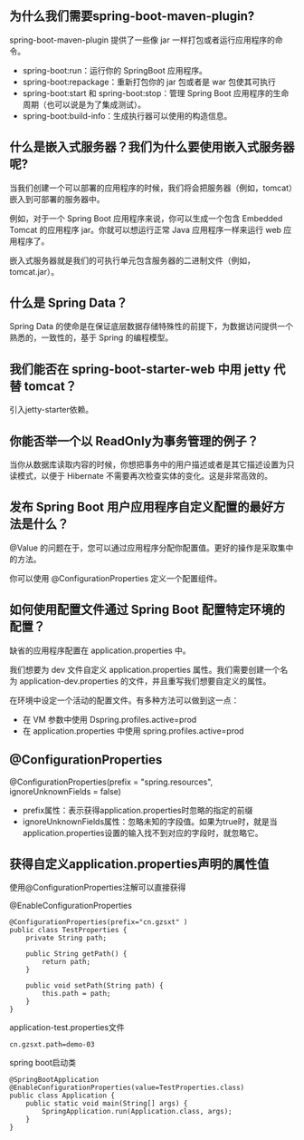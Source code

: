 ## 为什么我们需要spring-boot-maven-plugin?

spring-boot-maven-plugin 提供了一些像 jar 一样打包或者运行应用程序的命令。

- spring-boot:run：运行你的 SpringBoot 应用程序。
- spring-boot:repackage：重新打包你的 jar 包或者是 war 包使其可执行
- spring-boot:start 和 spring-boot:stop：管理 Spring Boot 应用程序的生命周期（也可以说是为了集成测试）。
- spring-boot:build-info：生成执行器可以使用的构造信息。

## 什么是嵌入式服务器？我们为什么要使用嵌入式服务器呢?

当我们创建一个可以部署的应用程序的时候，我们将会把服务器（例如，tomcat）嵌入到可部署的服务器中。

例如，对于一个 Spring Boot 应用程序来说，你可以生成一个包含 Embedded Tomcat 的应用程序 jar。你就可以想运行正常 Java 应用程序一样来运行 web 应用程序了。

嵌入式服务器就是我们的可执行单元包含服务器的二进制文件（例如，tomcat.jar）。

## 什么是 Spring Data？

Spring Data 的使命是在保证底层数据存储特殊性的前提下，为数据访问提供一个熟悉的，一致性的，基于 Spring 的编程模型。

## 我们能否在 spring-boot-starter-web 中用 jetty 代替 tomcat？

引入jetty-starter依赖。

## 你能否举一个以 ReadOnly为事务管理的例子？

当你从数据库读取内容的时候，你想把事务中的用户描述或者是其它描述设置为只读模式，以便于 Hibernate 不需要再次检查实体的变化。这是非常高效的。

## 发布 Spring Boot 用户应用程序自定义配置的最好方法是什么？

@Value 的问题在于，您可以通过应用程序分配你配置值。更好的操作是采取集中的方法。

你可以使用 @ConfigurationProperties 定义一个配置组件。

## 如何使用配置文件通过 Spring Boot 配置特定环境的配置？

缺省的应用程序配置在 application.properties 中。

我们想要为 dev 文件自定义 application.properties 属性。我们需要创建一个名为 application-dev.properties 的文件，并且重写我们想要自定义的属性。

在环境中设定一个活动的配置文件。有多种方法可以做到这一点：

- 在 VM 参数中使用 Dspring.profiles.active=prod
- 在 application.properties 中使用 spring.profiles.active=prod

## @ConfigurationProperties

@ConfigurationProperties(prefix = "spring.resources", ignoreUnknownFields = false)

- prefix属性：表示获得application.properties时忽略的指定的前缀
- ignoreUnknownFields属性：忽略未知的字段值。如果为true时，就是当application.properties设置的输入找不到对应的字段时，就忽略它。

## 获得自定义application.properties声明的属性值

使用@ConfigurationProperties注解可以直接获得

@EnableConfigurationProperties

	@ConfigurationProperties(prefix="cn.gzsxt" )
	public class TestProperties {
		private String path;

		public String getPath() {
			return path;
		}
	
		public void setPath(String path) {
			this.path = path;
		}
	}

application-test.properties文件
	
	cn.gzsxt.path=demo-03

spring boot启动类

	@SpringBootApplication
	@EnableConfigurationProperties(value=TestProperties.class)
	public class Application {
		public static void main(String[] args) {
			SpringApplication.run(Application.class, args);
		}
	}
